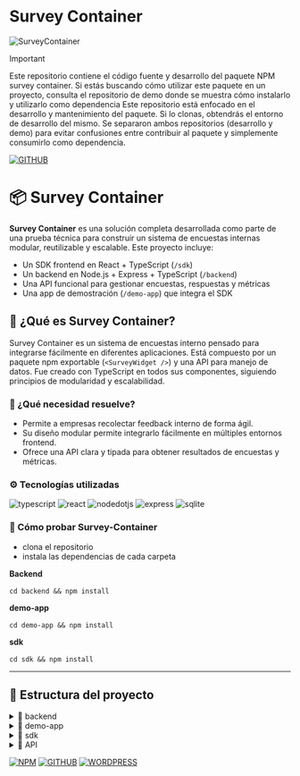 # **Survey Container** 
![SurveyContainer](https://github.com/FernadoCodeDev/Survey-Container/blob/main/Img-Readme/SurveyContainer.png)

> [!important]
> Este repositorio contiene el código fuente y desarrollo del paquete NPM survey container.
> Si estás buscando cómo utilizar este paquete en un proyecto, consulta el repositorio de demo donde se muestra cómo instalarlo y utilizarlo como dependencia 
> Este repositorio está enfocado en el desarrollo y mantenimiento del paquete. Si lo clonas, obtendrás el entorno de desarrollo del mismo. 
> Se separaron ambos repositorios (desarrollo y demo) para evitar confusiones entre contribuir al paquete y simplemente consumirlo como dependencia.


[![GITHUB](https://img.shields.io/static/v1?message=Repositorio-de-demo-con-el-uso-del-paquete&logo=Github&label=&color=22262A&logoColor=white&labelColor=&style=for-the-badge)](https://github.com/FernadoCodeDev/demo-survey-container)

# 📦 Survey Container

**Survey Container** es una solución completa desarrollada como parte de una prueba técnica para construir un sistema de encuestas internas modular, reutilizable y escalable. Este proyecto incluye:

- Un SDK frontend en React + TypeScript (`/sdk`)
- Un backend en Node.js + Express + TypeScript (`/backend`)
- Una API funcional para gestionar encuestas, respuestas y métricas
- Una app de demostración (`/demo-app`) que integra el SDK

## 🧠 ¿Qué es Survey Container?

Survey Container es un sistema de encuestas interno pensado para integrarse fácilmente en diferentes aplicaciones. Está compuesto por un paquete npm exportable (`<SurveyWidget />`) y una API para manejo de datos. Fue creado con TypeScript en todos sus componentes, siguiendo principios de modularidad y escalabilidad.

### 🚀 ¿Qué necesidad resuelve?

- Permite a empresas recolectar feedback interno de forma ágil.
- Su diseño modular permite integrarlo fácilmente en múltiples entornos frontend.
- Ofrece una API clara y tipada para obtener resultados de encuestas y métricas.

### ⚙️ Tecnologías utilizadas

<div align="left">

![typescript](https://img.shields.io/static/v1?message=typescript&logo=typescript&label=&color=3178C6&logoColor=white&labelColor=&style=for-the-badge)
![react](https://img.shields.io/static/v1?message=react&logo=react&label=&color=61DAFB&logoColor=black&labelColor=&style=for-the-badge)
![nodedotjs](https://img.shields.io/static/v1?message=node&logo=nodedotjs&label=&color=5FA04E&logoColor=white&labelColor=&style=for-the-badge)
![express](https://img.shields.io/static/v1?message=express&logo=express&label=&color=000000&logoColor=white&labelColor=&style=for-the-badge)
![sqlite](https://img.shields.io/static/v1?message=sqlite&logo=sqlite&label=&color=003B57&logoColor=white&labelColor=&style=for-the-badge)

</div>

### 🧪 Cómo probar Survey-Container
- clona el repositorio
- instala las dependencias de cada carpeta

**Backend**

```
cd backend && npm install
```

**demo-app** 

```
cd demo-app && npm install
```

**sdk**

```
cd sdk && npm install
```
---

## 📁 Estructura del proyecto

<details>
<summary>📂 backend</summary>

El backend está desarrollado con **Node.js**, usando el framework **Express** y escrito completamente en **TypeScript**. Utiliza **SQLite** como sistema de base de datos local y **Prisma** como ORM para el manejo de datos.

### 📦 Estructura general

```
/backend
│
├── prisma/
│ └── schema.prisma ← Definición del modelo de la base de datos
│
├── src/
│ ├── controllers/ ← Métodos para manejar encuestas, respuestas y métricas
│ ├── models/ ← (Si tienes interfaces o tipos definidos)
│ ├── prisma/
│ │ └── client.ts ← Inicializa la conexión con Prisma
│ ├── routes/ ← Define rutas para surveys, responses y métricas
│ └── index.ts ← Archivo principal para levantar el servidor
│
├── .env ← Variables de entorno
├── package.json
└── tsconfig.json
```

> Las carpetas `dist/` y `node_modules/` se excluyen porque se generan automáticamente al compilar y al instalar dependencias.

### 🧠 ¿Qué es `prisma/`?

La carpeta `prisma/` contiene el archivo `schema.prisma`, donde se define el modelo de la base de datos.  
Aquí se declaran las **tablas** (o modelos) como `Survey`, `Question`, `Response`, etc., que luego Prisma usa para generar el acceso a la base de datos.

También puedes correr el siguiente comando para abrir una interfaz visual de la base de datos:

```
npx prisma studio
```

### 🛠️ Configuración de la base de datos

Para configurar la base de datos con SQLite, asegúrate de tener el archivo schema.prisma definido. Luego:

1. Entra a la carpeta backend: 

```
cd backend 
```

2. Instala dependencias:

```
npm install
```

3. Genera el cliente Prisma y crea la base de datos:

```
npx prisma generate
npx prisma db push
```

Esto creará automáticamente el archivo dev.db (base de datos SQLite) basado en el esquema.

4. Para ver tu base de datos ve a Prisma Studio:

```
npx prisma studio
```

### 🚀 Iniciar el servidor

- Recuerd que debes entrar a la carpeta backend para inicar el servidor

```
cd backend 
```

- inicia el servidor 

```
npm run dev
```

### 🌐 Rutas disponibles
Estas rutas están definidas dentro de la carpeta `src/routes` y cada una se conecta con su respectivo controlador (`src/controllers`):

| **Método** | **Ruta**                  | **Descripción**                         |
|:----------:|:--------------------------|:----------------------------------------|
| GET        | `/api/surveys/:id`        | Obtener una encuesta por su ID          |
| POST       | `/api/responses`          | Enviar respuestas de encuesta           |
| GET        | `/api/metrics/:surveyId`  | Ver métricas agrupadas por pregunta     |


### 📂 Explicación por carpetas
- `controllers/`: Aquí se encuentran las funciones que manejan la lógica de cada endpoint, como obtener encuestas, registrar respuestas y calcular métricas.
- `routes/`: Define las rutas del API y las conecta con los controladores correspondientes.
- `prisma/client.ts`: Archivo que crea y exporta una instancia de PrismaClient. Se importa en los controladores para acceder a la base de datos.
- `index.ts`: Archivo principal que levanta el servidor Express y configura middlewares básicos.

</details>

<details>
<summary>📂 demo-app</summary>

## 🎯 ¿Qué es `demo-app`?

La carpeta `demo-app` contiene una aplicación web desarrollada con **React**, **TypeScript** y **Vite**.  
Esta aplicación sirve como demostración de cómo utilizar el componente `SurveyWidget` del SDK, mostrando su funcionamiento en distintos escenarios de uso real.

---

## ⚙️ Tecnologías usadas

<div align="left">

![typescript](https://img.shields.io/static/v1?message=typescript&logo=typescript&label=&color=3178C6&logoColor=white&labelColor=&style=for-the-badge)
![react](https://img.shields.io/static/v1?message=react&logo=react&label=&color=61DAFB&logoColor=black&labelColor=&style=for-the-badge)
![vite](https://img.shields.io/static/v1?message=vite&logo=vite&label=&color=646CFF&logoColor=white&labelColor=&style=for-the-badge)
![reactrouter](https://img.shields.io/static/v1?message=React-Router-DOM&logo=reactrouter&label=&color=CA4245&logoColor=white&labelColor=&style=for-the-badge)

</div>

> 🎨 Estilos personalizados con CSS (sin Tailwind por compatibilidad con el SDK)

## 🚀 ¿Cómo iniciar el proyecto?

Primero, asegúrate de haber instalado las dependencias:

```
cd demo-app
npm install
```

Luego, para iniciar el servidor en desarrollo:

```
npm run dev
```

## 🧭 Navegación y rutas
La lógica de rutas está definida en src/main.tsx, y utiliza react-router-dom. Las rutas disponibles son:

| **Ruta** | **Componente**                  | **Descripción**                         |
|:----------:|:--------------------------|:----------------------------------------|
| /                   | `MetricsViewer`  | Página inicial: muestra todas las encuestas disponibles en la base de datos  |
| /app                | `App`            | Página para ingresar manualmente el ID de una encuesta                       |
| /survey/:surveyId   | `App`            | Página para responder la encuesta seleccionada                               |


El enrutamiento se define así en `main.tsx`:

```
<BrowserRouter>
  <Routes>
    <Route path="/" element={<MetricsViewer />} />
    <Route path="/app" element={<App />} />
    <Route path="/survey/:surveyId" element={<SurveyPage />} />
  </Routes>
</BrowserRouter>
```

### 🧪 Funcionalidad principal

- Al iniciar la aplicación, se listan todas las encuestas disponibles.
- Cada encuesta muestra sus preguntas y un botón “Contestar encuesta” que redirige a `/survey/:surveyId`.
- Desde esa vista puedes completar y enviar tus respuestas.
- La interfaz es simple, priorizando la funcionalidad por encima del diseño visual.
- También puedes probar la vista de encuesta manualmente desde `/app` ingresando un ID válido.

### 🔐 Seguridad
La app está diseñada para prevenir inyecciones SQL en los campos de entrada.


### 🎨 Estilos
El archivo de estilos principal es `src/index.css`.

> Debido a que el SDK no compila directamente con Tailwind CSS, en esta app se usan estilos personalizados con CSS nativo.

Dentro de `index.css` encontrarás un comentario explicando por qué se optó por esta estrategia en lugar de usar Tailwind.

### 📸 Pantallas
Vista principal con encuestas:

![Vista principal con encuestas](https://github.com/FernadoCodeDev/Project-React-Ty-Node/blob/main/Img-Readme/Readme-Image-1.png)

Vista de encuesta con campos para responder

![Vista de encuesta con campos para responder](https://github.com/FernadoCodeDev/Project-React-Ty-Node/blob/main/Img-Readme/Readme-Image-2.png)

</details>

<details>
<summary>📂 sdk</summary>

## 📦 ¿Qué es `sdk`?

La carpeta `sdk` contiene el paquete reutilizable que expone el componente `SurveyWidget`, el cual permite integrar encuestas de forma sencilla en cualquier aplicación.  
Este SDK está hecho en **React** y **TypeScript**, y es el corazón de la funcionalidad para contestar encuestas conectadas al backend.

## ⚙️ Tecnologías usadas
 
<img src="https://skillicons.dev/icons?i=react,typescript" alt="frontend Skills" /> 

---

## 🚀 Instalación

Igual que en las otras carpetas, solo debes instalar las dependencias:

```
cd sdk
npm install
```

### 🧱 Estructura del SDK

```
/sdk
│
├── src/
│   ├── components/
│   │   └── SurveyWidget.tsx ← Componente principal para mostrar y contestar encuestas
│   ├── types/
│   │   └── index.ts ← Tipos TypeScript para `Survey`, `Question` y `Response`
│   └── index.ts ← Punto de entrada del paquete que exporta el componente
│
├── package.json
└── tsconfig.json

```

### 🧩 ¿Qué hace SurveyWidget?

El componente `SurveyWidget` es un formulario dinámico que:

- Recibe el ID de una encuesta como prop (`surveyId`).
- Hace una petición al backend para buscar la encuesta correspondiente.
- Muestra el título y todas las preguntas asociadas a esa encuesta.
- Permite al usuario responder cada pregunta.
- Valida que no se envíen campos vacíos.
- Envía las respuestas al endpoint `/api/responses` usando fetch.
- Muestra alertas al usuario dependiendo del éxito o fallo de la operación.

Además, este componente evita errores comunes como:

- Enviar respuestas incompletas.
- Dejar campos vacíos.
- Perder el estado al cambiar de input.

### 🧠 Tipos definidos

Dentro de `src/types/index.ts` se definen las siguientes interfaces:

- `Survey`: Representa una encuesta con `id`, `text` y un array de `questions`.
- `Question`: Cada pregunta tiene un `id` y su `text`.
- `Response`: Representa la respuesta enviada a una pregunta (`questionId`, `content`).

### 📁 Exportación del componente

El componente se exporta desde `src/index.ts` para poder importarlo directamente desde cualquier proyecto:

```
export { SurveyWidget } from './components/SurveyWidget';
```

Este SDK está diseñado para ser ligero, funcional y reutilizable, facilitando su integración en cualquier frontend compatible con React.

</details>

<details>
<summary>📡 API</summary>

## API

Este directorio contiene el código del **Backend de la aplicación**, desarrollado con **Node.js, Express, TypeScript**, y la base de datos **SQLite**, utilizando **Prisma** como ORM.

### 🧩 ¿Cómo funciona?
Al iniciar esta parte del proyecto, se levanta un servidor en `localhost:3000` donde podrás interactuar con la API para crear y consultar encuestas.


### 🚀 Iniciar el servidor
Primero, asegúrate de haber instalado las dependencias:

```
cd backend
npm install
```

Luego, para ejecutar el servidor en modo desarrollo:

```
npm run dev
```

Al iniciar correctamente, deberías ver el siguiente mensaje en consola:
`API funcionando`

### 🗃️ Base de datos
Al ejecutar el backend por primera vez, la base de datos ya debe estar creada (ver instrucciones en el apartado Backend). En este punto, estará vacía, por lo que al visitar la URL:

`http://localhost:3000/api/surveys`

`[]`

### 🧪 Probar la API
Para agregar encuestas y probar el sistema, se recomienda utilizar **Postman**:

- Abre Postman y crea una nueva **petición POST**
- Usa como URL: `localhost:3000/api/surveys`
- Ve a la pestaña **Body**, selecciona **raw**, y elige **JSON** como tipo de contenido.
- Usa la siguiente plantilla de ejemplo para enviar tu encuesta:

```
{
  "qualification": "Nombre de la encuesta",
  "questions": [
    { "text": "Pregunta" },
    { "text": "Pregunta" }
  ]
}
```

> Puedes agregar la cantidad de preguntas que desees. El formato es flexible.

- Haz clic en **Send** y si todo está correcto, la encuesta se guardará.
- Refresca la página en tu navegador (`localhost:3000/api/surveys`) y ahora verás la encuesta agregada en el array.

### 📌 Notas adicionales
Si ya tienes abierto el local de `demo-app`, también puedes refrescar la página y verás reflejada la nueva encuesta disponible para ser contestada desde el Front-End.

La API está preparada para recibir datos seguros y evitar inyecciones SQL mediante el uso de **Prisma ORM** y buenas prácticas en los controladores.

</details>

<div align="left">

[![NPM](https://img.shields.io/static/v1?message=paquete-NPM&logo=NPM&label=&color=CD3E3D&logoColor=white&labelColor=&style=for-the-badge)](https://www.npmjs.com/package/survey-container)
[![GITHUB](https://img.shields.io/static/v1?message=Repositorio-de-demo-con-el-uso-del-paquete&logo=Github&label=&color=22262A&logoColor=white&labelColor=&style=for-the-badge)](https://github.com/FernadoCodeDev/demo-survey-container)
[![WORDPRESS](https://img.shields.io/static/v1?message=página-de-documentación&logo=WordPress&label=&color=1790c8&logoColor=white&labelColor=&style=for-the-badge)]()

</div>








